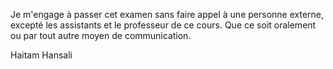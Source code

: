 Je m'engage à passer cet examen sans faire appel à une personne externe,
excepté les assistants et le professeur de ce cours.
Que ce soit oralement ou par tout autre moyen de communication.

Haitam Hansali